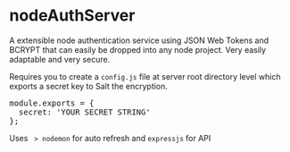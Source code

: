# nodeAuthServer
A extensible node authentication service using JSON Web Tokens and BCRYPT that can easily be dropped into any node project. Very easily adaptable and very secure.

Requires you to create a ```config.js``` file at server root directory level which exports a secret key to Salt the encryption.
<pre>
module.exports = {
  secret: 'YOUR SECRET STRING'
};
</pre>

Uses ``` > nodemon``` for auto refresh and ```expressjs``` for API

